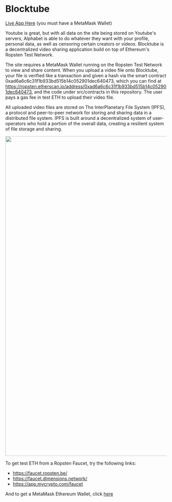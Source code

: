 # Blocktube
[Live App Here](https://wellsniko.github.io/Blocktube/) (you must have a MetaMask Wallet)

Youtube is great, but with all data on the site being stored on Youtube's servers, Alphabet is able to do whatever they want with your profile, personal data, as well as censoring certain creators or videos. Blocktube is a decentralized video sharing application build on top of Ethereum's Ropsten Test Network.  

The site requires a MetaMask Wallet running on the Ropsten Test Network to view and share content. When you upload a video file onto Blocktube, your file is verified like a transaction and given a hash via the smart contract 0xad6a6c6c31f1b933bd515b14c052901dec640473, which you can find at https://ropsten.etherscan.io/address/0xad6a6c6c31f1b933bd515b14c052901dec640473, and the code under src/contracts in this repository. The user pays a gas fee in test ETH to upload their video file. 

All uploaded video files are stored on The InterPlanetary File System (IPFS), a protocol and peer-to-peer network for storing and sharing data in a distributed file system. IPFS is built around a decentralized system of user-operators who hold a portion of the overall data, creating a resilient system of file storage and sharing.


<img src="src/blocktube_sc?raw=true" width="1000">


To get test ETH from a Ropsten Faucet, try the following links:
- https://faucet.ropsten.be/
- https://faucet.dimensions.network/
- https://app.mycrypto.com/faucet

And to get a MetaMask Ethereum Wallet, click [here](https://chrome.google.com/webstore/detail/metamask/nkbihfbeogaeaoehlefnkodbefgpgknn?hl=en)


